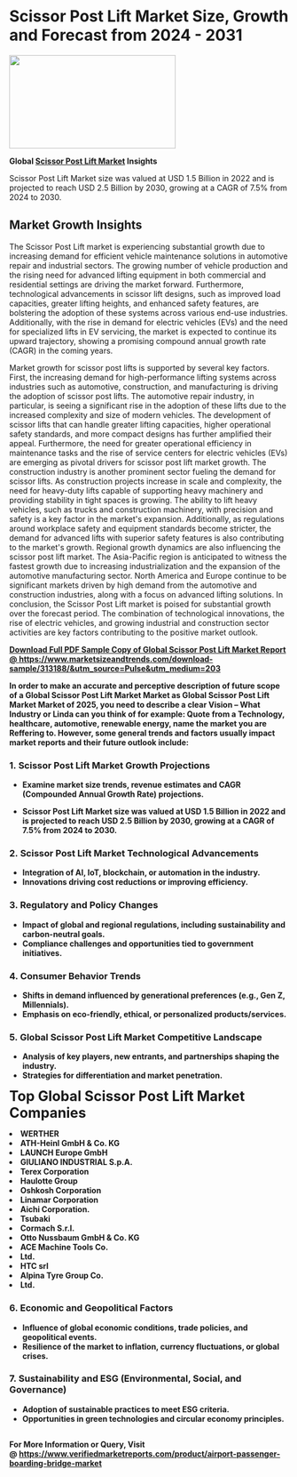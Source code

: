 <H1>Scissor Post Lift Market Size, Growth and Forecast from 2024 - 2031</H1><img class="aligncenter size-medium wp-image-584254" src="https://thirdeyenews.in/wp-content/uploads/2024/09/Global-Market-Research-300x168.jpeg" alt="" width="300" height="168" /><p><strong>Global&nbsp;<a href="https://www.marketsizeandtrends.com/download-sample/313188/&amp;utm_source=Pulse&amp;utm_medium=203">Scissor Post Lift Market</a> Insights</strong></p><p>Scissor Post Lift Market size was valued at USD 1.5 Billion in 2022 and is projected to reach USD 2.5 Billion by 2030, growing at a CAGR of 7.5% from 2024 to 2030.</p><p><h2>Market Growth Insights</h2> <p>The Scissor Post Lift market is experiencing substantial growth due to increasing demand for efficient vehicle maintenance solutions in automotive repair and industrial sectors. The growing number of vehicle production and the rising need for advanced lifting equipment in both commercial and residential settings are driving the market forward. Furthermore, technological advancements in scissor lift designs, such as improved load capacities, greater lifting heights, and enhanced safety features, are bolstering the adoption of these systems across various end-use industries. Additionally, with the rise in demand for electric vehicles (EVs) and the need for specialized lifts in EV servicing, the market is expected to continue its upward trajectory, showing a promising compound annual growth rate (CAGR) in the coming years.</p> <p><strong><a href="#"></a></strong></p> <p>Market growth for scissor post lifts is supported by several key factors. First, the increasing demand for high-performance lifting systems across industries such as automotive, construction, and manufacturing is driving the adoption of scissor post lifts. The automotive repair industry, in particular, is seeing a significant rise in the adoption of these lifts due to the increased complexity and size of modern vehicles. The development of scissor lifts that can handle greater lifting capacities, higher operational safety standards, and more compact designs has further amplified their appeal. Furthermore, the need for greater operational efficiency in maintenance tasks and the rise of service centers for electric vehicles (EVs) are emerging as pivotal drivers for scissor post lift market growth. The construction industry is another prominent sector fueling the demand for scissor lifts. As construction projects increase in scale and complexity, the need for heavy-duty lifts capable of supporting heavy machinery and providing stability in tight spaces is growing. The ability to lift heavy vehicles, such as trucks and construction machinery, with precision and safety is a key factor in the market's expansion. Additionally, as regulations around workplace safety and equipment standards become stricter, the demand for advanced lifts with superior safety features is also contributing to the market's growth. Regional growth dynamics are also influencing the scissor post lift market. The Asia-Pacific region is anticipated to witness the fastest growth due to increasing industrialization and the expansion of the automotive manufacturing sector. North America and Europe continue to be significant markets driven by high demand from the automotive and construction industries, along with a focus on advanced lifting solutions. In conclusion, the Scissor Post Lift market is poised for substantial growth over the forecast period. The combination of technological innovations, the rise of electric vehicles, and growing industrial and construction sector activities are key factors contributing to the positive market outlook.</p> <p><strong><a href="#"></p><p><span class=""><strong>Download Full PDF Sample Copy of Global Scissor Post Lift Market Report</strong> @ <a href="https://www.marketsizeandtrends.com/download-sample/313188/&amp;utm_source=Pulse&amp;utm_medium=203" target="_blank">https://www.marketsizeandtrends.com/download-sample/313188/&amp;utm_source=Pulse&amp;utm_medium=203</a></span></p><p>In order to make an accurate and perceptive description of future scope of a Global&nbsp;Scissor Post Lift Market Market as Global&nbsp;Scissor Post Lift Market Market of 2025, you need to describe a clear Vision &ndash; What Industry or Linda can you think of for example: Quote from a Technology, healthcare, automotive, renewable energy, name the market you are Reffering to. However, some general trends and factors usually impact market reports and their future outlook include:</p><h3>1.&nbsp;<strong>Scissor Post Lift Market Growth Projections</strong></h3><ul><li>Examine market size trends, revenue estimates and CAGR (Compounded Annual Growth Rate) projections.</li><li><p>Scissor Post Lift Market size was valued at USD 1.5 Billion in 2022 and is projected to reach USD 2.5 Billion by 2030, growing at a CAGR of 7.5% from 2024 to 2030.</p></li></ul><h3>2.&nbsp;<strong>Scissor Post Lift Market Technological Advancements</strong></h3><ul><li>Integration of AI, IoT, blockchain, or automation in the industry.</li><li>Innovations driving cost reductions or improving efficiency.</li></ul><h3>3.&nbsp;<strong>Regulatory and Policy Changes</strong></h3><ul><li>Impact of global and regional regulations, including sustainability and carbon-neutral goals.</li><li>Compliance challenges and opportunities tied to government initiatives.</li></ul><h3>4.&nbsp;<strong>Consumer Behavior Trends</strong></h3><ul><li>Shifts in demand influenced by generational preferences (e.g., Gen Z, Millennials).</li><li>Emphasis on eco-friendly, ethical, or personalized products/services.</li></ul><h3>5.&nbsp;<strong>Global Scissor Post Lift Market Competitive Landscape</strong></h3><ul><li>Analysis of key players, new entrants, and partnerships shaping the industry.</li><li>Strategies for differentiation and market penetration.</li></ul><p data-pm-slice="1 1 []"><span style="color: inherit; font-family: inherit; font-size: 25px;">Top Global Scissor Post Lift Market Companies</span></p><div class="" data-test-id=""><p><li>WERTHER</li><li> ATH-Heinl GmbH & Co. KG</li><li> LAUNCH Europe GmbH</li><li> GIULIANO INDUSTRIAL S.p.A.</li><li> Terex Corporation</li><li> Haulotte Group</li><li> Oshkosh Corporation</li><li> Linamar Corporation</li><li> Aichi Corporation.</li><li> Tsubaki</li><li> Cormach S.r.l.</li><li> Otto Nussbaum GmbH & Co. KG</li><li> ACE Machine Tools Co.</li><li> Ltd.</li><li> HTC srl</li><li> Alpina Tyre Group Co.</li><li> Ltd.</li></p></div><h3>6.&nbsp;<strong>Economic and Geopolitical Factors</strong></h3><ul><li>Influence of global economic conditions, trade policies, and geopolitical events.</li><li>Resilience of the market to inflation, currency fluctuations, or global crises.</li></ul><h3>7.&nbsp;<strong>Sustainability and ESG (Environmental, Social, and Governance)</strong></h3><ul><li>Adoption of sustainable practices to meet ESG criteria.</li><li>Opportunities in green technologies and circular economy principles.</li></ul><h2><strong style="font-size: 14px;">For More Information or Query, Visit @&nbsp;</strong><a style="background-color: #ffffff; font-size: 14px;" href="https://www.marketsizeandtrends.com/report/scissor-post-lift-market/" target="_blank">https://www.verifiedmarketreports.com/product/airport-passenger-boarding-bridge-market</a></h2>
